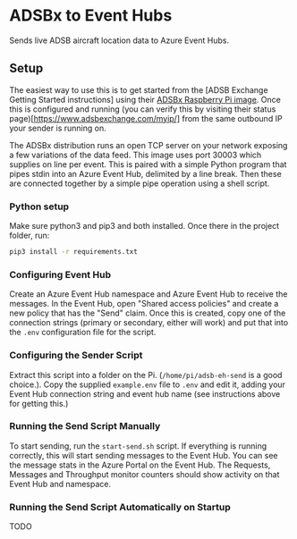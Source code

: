 # ADSBx to Event Hubs

Sends live ADSB aircraft location data to Azure Event Hubs.

## Setup

The easiest way to use this is to get started from the [ADSB Exchange Getting Started instructions] using their [ADSBx Raspberry Pi image](https://www.adsbexchange.com/how-to-feed/). Once this is configured and running (you can verify this by visiting their status page)[https://www.adsbexchange.com/myip/] from the same outbound IP your sender is running on.

The ADSBx distribution runs an open TCP server on your network exposing a few variations of the data feed. This image uses port 30003 which supplies on line per event. This is paired with a simple Python program that pipes stdin into an Azure Event Hub, delimited by a line break. Then these are connected together by a simple pipe operation using a shell script.

### Python setup

Make sure python3 and pip3 and both installed. Once there in the project folder, run:

```bash
pip3 install -r requirements.txt
```

### Configuring Event Hub

Create an Azure Event Hub namespace and Azure Event Hub to receive the messages. In the Event Hub, open "Shared access policies" and create a new policy that has the "Send" claim. Once this is created, copy one of the connection strings (primary or secondary, either will work) and put that into the `.env` configuration file for the script. 

### Configuring the Sender Script

Extract this script into a folder on the Pi. (`/home/pi/adsb-eh-send` is a good choice.). Copy the supplied `example.env` file to `.env` and edit it, adding your Event Hub connection string and event hub name (see instructions above for getting this.)

### Running the Send Script Manually

To start sending, run the `start-send.sh` script. If everything is running correctly, this will start sending messages to the Event Hub. You can see the message stats in the Azure Portal on the Event Hub. The Requests, Messages and Throughput monitor counters should show activity on that Event Hub and namespace.

### Running the Send Script Automatically on Startup

TODO
